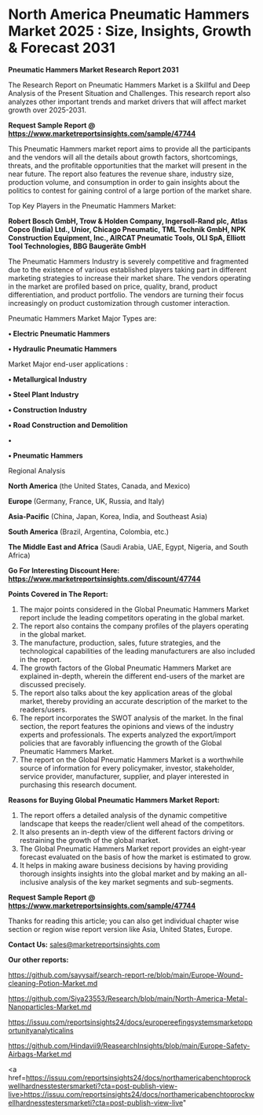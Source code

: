 # North America Pneumatic Hammers Market 2025 : Size, Insights, Growth & Forecast 2031

<strong>Pneumatic Hammers Market Research Report 2031</strong>

The Research Report on Pneumatic Hammers Market is a Skillful and Deep Analysis of the Present Situation and Challenges. This research report also analyzes other important trends and market drivers that will affect market growth over 2025-2031.

<strong>Request Sample Report @ <a href=https://www.marketreportsinsights.com/sample/47744>https://www.marketreportsinsights.com/sample/47744</a></strong>

This Pneumatic Hammers market report aims to provide all the participants and the vendors will all the details about growth factors, shortcomings, threats, and the profitable opportunities that the market will present in the near future. The report also features the revenue share, industry size, production volume, and consumption in order to gain insights about the politics to contest for gaining control of a large portion of the market share.

Top Key Players in the Pneumatic Hammers Market:

<strong>Robert Bosch GmbH, Trow & Holden Company, Ingersoll-Rand plc, Atlas Copco (India) Ltd., Unior, Chicago Pneumatic, TML Technik GmbH, NPK Construction Equipment, Inc., AIRCAT Pneumatic Tools, OLI SpA, Elliott Tool Technologies, BBG Baugeräte GmbH</strong>

The Pneumatic Hammers Industry is severely competitive and fragmented due to the existence of various established players taking part in different marketing strategies to increase their market share. The vendors operating in the market are profiled based on price, quality, brand, product differentiation, and product portfolio. The vendors are turning their focus increasingly on product customization through customer interaction.

Pneumatic Hammers Market Major Types are:

<strong>•  Electric Pneumatic Hammers

•  Hydraulic Pneumatic Hammers</strong>

Market Major end-user applications :

<strong>•  Metallurgical Industry

•  Steel Plant Industry

•  Construction Industry

•  Road Construction and Demolition

•  

•  Pneumatic Hammers</strong>

Regional Analysis

</u><strong><b>North America</b></strong> (the United States, Canada, and Mexico)

<strong><b>Europe </b></strong>(Germany, France, UK, Russia, and Italy)

<strong><b>Asia-Pacific</b></strong> (China, Japan, Korea, India, and Southeast Asia)

<strong><b>South America</b></strong> (Brazil, Argentina, Colombia, etc.)

<strong><b>The Middle East and Africa</b></strong> (Saudi Arabia, UAE, Egypt, Nigeria, and South Africa)

<strong>Go For Interesting Discount Here: <a href=https://www.marketreportsinsights.com/discount/47744>https://www.marketreportsinsights.com/discount/47744</a></strong>

<strong>Points Covered in The Report:</strong>
<ol>
  <li>The major points considered in the Global Pneumatic Hammers Market report include the leading competitors operating in the global market.</li>
  <li>The report also contains the company profiles of the players operating in the global market.</li>
  <li>The manufacture, production, sales, future strategies, and the technological capabilities of the leading manufacturers are also included in the report.</li>
  <li>The growth factors of the Global Pneumatic Hammers Market are explained in-depth, wherein the different end-users of the market are discussed precisely.</li>
  <li>The report also talks about the key application areas of the global market, thereby providing an accurate description of the market to the readers/users.</li>
  <li>The report incorporates the SWOT analysis of the market. In the final section, the report features the opinions and views of the industry experts and professionals. The experts analyzed the export/import policies that are favorably influencing the growth of the Global Pneumatic Hammers Market.</li>
  <li>The report on the Global Pneumatic Hammers Market is a worthwhile source of information for every policymaker, investor, stakeholder, service provider, manufacturer, supplier, and player interested in purchasing this research document.</li>
</ol>
<strong>Reasons for Buying Global Pneumatic Hammers Market Report:</strong>

<ol>
  <li>The report offers a detailed analysis of the dynamic competitive landscape that keeps the reader/client well ahead of the competitors.</li>
  <li>It also presents an in-depth view of the different factors driving or restraining the growth of the global market.</li>
  <li>The Global Pneumatic Hammers Market report provides an eight-year forecast evaluated on the basis of how the market is estimated to grow.</li>
  <li>It helps in making aware business decisions by having providing thorough insights insights into the global market and by making an all-inclusive analysis of the key market segments and sub-segments.</li>
</ol>
<strong>Request Sample Report @ <a href=https://www.marketreportsinsights.com/sample/47744>https://www.marketreportsinsights.com/sample/47744</a></strong>


Thanks for reading this article; you can also get individual chapter wise section or region wise report version like Asia, United States, Europe.

<strong>Contact Us:</strong>
sales@marketreportsinsights.com

<strong>Our other reports:</strong>

<a href=https://github.com/sayysaif/search-report-re/blob/main/Europe-Wound-cleaning-Potion-Market.md>https://github.com/sayysaif/search-report-re/blob/main/Europe-Wound-cleaning-Potion-Market.md</a>

<a href=https://github.com/Siya23553/Research/blob/main/North-America-Metal-Nanoparticles-Market.md>https://github.com/Siya23553/Research/blob/main/North-America-Metal-Nanoparticles-Market.md</a>

<a href=https://issuu.com/reportsinsights24/docs/europereefingsystemsmarketopportunityanalyticalins>https://issuu.com/reportsinsights24/docs/europereefingsystemsmarketopportunityanalyticalins</a>

<a href=https://github.com/Hindavii9/ReasearchInsights/blob/main/Europe-Safety-Airbags-Market.md>https://github.com/Hindavii9/ReasearchInsights/blob/main/Europe-Safety-Airbags-Market.md</a>

<a href=https://issuu.com/reportsinsights24/docs/northamericabenchtoprockwellhardnesstestersmarketi?cta=post-publish-view-live>https://issuu.com/reportsinsights24/docs/northamericabenchtoprockwellhardnesstestersmarketi?cta=post-publish-view-live</a>"
